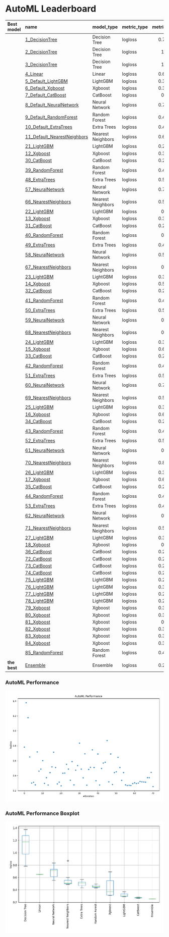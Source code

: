 # AutoML Leaderboard

| Best model   | name                                                                 | model_type        | metric_type   |   metric_value |   train_time |
|:-------------|:---------------------------------------------------------------------|:------------------|:--------------|---------------:|-------------:|
|              | [1_DecisionTree](1_DecisionTree/README.md)                           | Decision Tree     | logloss       |       0.782575 |         1.12 |
|              | [2_DecisionTree](2_DecisionTree/README.md)                           | Decision Tree     | logloss       |       1.37583  |         0.78 |
|              | [3_DecisionTree](3_DecisionTree/README.md)                           | Decision Tree     | logloss       |       1.17593  |         0.77 |
|              | [4_Linear](4_Linear/README.md)                                       | Linear            | logloss       |       0.649016 |         3.23 |
|              | [5_Default_LightGBM](5_Default_LightGBM/README.md)                   | LightGBM          | logloss       |       0.301268 |         2.44 |
|              | [6_Default_Xgboost](6_Default_Xgboost/README.md)                     | Xgboost           | logloss       |       0.310859 |         3.74 |
|              | [7_Default_CatBoost](7_Default_CatBoost/README.md)                   | CatBoost          | logloss       |       0.27747  |         8.93 |
|              | [8_Default_NeuralNetwork](8_Default_NeuralNetwork/README.md)         | Neural Network    | logloss       |       0.718679 |         1.64 |
|              | [9_Default_RandomForest](9_Default_RandomForest/README.md)           | Random Forest     | logloss       |       0.459268 |         9.28 |
|              | [10_Default_ExtraTrees](10_Default_ExtraTrees/README.md)             | Extra Trees       | logloss       |       0.488188 |         5.78 |
|              | [11_Default_NearestNeighbors](11_Default_NearestNeighbors/README.md) | Nearest Neighbors | logloss       |       0.601604 |         1    |
|              | [21_LightGBM](21_LightGBM/README.md)                                 | LightGBM          | logloss       |       0.296782 |         2    |
|              | [12_Xgboost](12_Xgboost/README.md)                                   | Xgboost           | logloss       |       0.371756 |         4.44 |
|              | [30_CatBoost](30_CatBoost/README.md)                                 | CatBoost          | logloss       |       0.274779 |        36.83 |
|              | [39_RandomForest](39_RandomForest/README.md)                         | Random Forest     | logloss       |       0.441948 |         7.21 |
|              | [48_ExtraTrees](48_ExtraTrees/README.md)                             | Extra Trees       | logloss       |       0.517509 |         6.06 |
|              | [57_NeuralNetwork](57_NeuralNetwork/README.md)                       | Neural Network    | logloss       |       0.713123 |         1.59 |
|              | [66_NearestNeighbors](66_NearestNeighbors/README.md)                 | Nearest Neighbors | logloss       |       0.508355 |         1.03 |
|              | [22_LightGBM](22_LightGBM/README.md)                                 | LightGBM          | logloss       |       0.29011  |         1.64 |
|              | [13_Xgboost](13_Xgboost/README.md)                                   | Xgboost           | logloss       |       0.313866 |         3.71 |
|              | [31_CatBoost](31_CatBoost/README.md)                                 | CatBoost          | logloss       |       0.263467 |        42.28 |
|              | [40_RandomForest](40_RandomForest/README.md)                         | Random Forest     | logloss       |       0.43197  |         7.3  |
|              | [49_ExtraTrees](49_ExtraTrees/README.md)                             | Extra Trees       | logloss       |       0.434427 |         5.23 |
|              | [58_NeuralNetwork](58_NeuralNetwork/README.md)                       | Neural Network    | logloss       |       0.551554 |         3.07 |
|              | [67_NearestNeighbors](67_NearestNeighbors/README.md)                 | Nearest Neighbors | logloss       |       0.48855  |         0.96 |
|              | [23_LightGBM](23_LightGBM/README.md)                                 | LightGBM          | logloss       |       0.339662 |         1.67 |
|              | [14_Xgboost](14_Xgboost/README.md)                                   | Xgboost           | logloss       |       0.587233 |         2.29 |
|              | [32_CatBoost](32_CatBoost/README.md)                                 | CatBoost          | logloss       |       0.276639 |        16.59 |
|              | [41_RandomForest](41_RandomForest/README.md)                         | Random Forest     | logloss       |       0.473459 |         6.02 |
|              | [50_ExtraTrees](50_ExtraTrees/README.md)                             | Extra Trees       | logloss       |       0.533758 |         5.15 |
|              | [59_NeuralNetwork](59_NeuralNetwork/README.md)                       | Neural Network    | logloss       |       0.83599  |         2.92 |
|              | [68_NearestNeighbors](68_NearestNeighbors/README.md)                 | Nearest Neighbors | logloss       |       0.48855  |         0.93 |
|              | [24_LightGBM](24_LightGBM/README.md)                                 | LightGBM          | logloss       |       0.370315 |         1.69 |
|              | [15_Xgboost](15_Xgboost/README.md)                                   | Xgboost           | logloss       |       0.691872 |        18.43 |
|              | [33_CatBoost](33_CatBoost/README.md)                                 | CatBoost          | logloss       |       0.272841 |        19.81 |
|              | [42_RandomForest](42_RandomForest/README.md)                         | Random Forest     | logloss       |       0.484128 |         6.45 |
|              | [51_ExtraTrees](51_ExtraTrees/README.md)                             | Extra Trees       | logloss       |       0.511953 |         5.6  |
|              | [60_NeuralNetwork](60_NeuralNetwork/README.md)                       | Neural Network    | logloss       |       0.745245 |         1.74 |
|              | [69_NearestNeighbors](69_NearestNeighbors/README.md)                 | Nearest Neighbors | logloss       |       0.508355 |         1.01 |
|              | [25_LightGBM](25_LightGBM/README.md)                                 | LightGBM          | logloss       |       0.331209 |         1.65 |
|              | [16_Xgboost](16_Xgboost/README.md)                                   | Xgboost           | logloss       |       0.689446 |         1.59 |
|              | [34_CatBoost](34_CatBoost/README.md)                                 | CatBoost          | logloss       |       0.273692 |         9.17 |
|              | [43_RandomForest](43_RandomForest/README.md)                         | Random Forest     | logloss       |       0.496474 |         5.87 |
|              | [52_ExtraTrees](52_ExtraTrees/README.md)                             | Extra Trees       | logloss       |       0.567995 |         5.72 |
|              | [61_NeuralNetwork](61_NeuralNetwork/README.md)                       | Neural Network    | logloss       |       0.57973  |         2.78 |
|              | [70_NearestNeighbors](70_NearestNeighbors/README.md)                 | Nearest Neighbors | logloss       |       0.869975 |         1.4  |
|              | [26_LightGBM](26_LightGBM/README.md)                                 | LightGBM          | logloss       |       0.317197 |         2.62 |
|              | [17_Xgboost](17_Xgboost/README.md)                                   | Xgboost           | logloss       |       0.689361 |         1.58 |
|              | [35_CatBoost](35_CatBoost/README.md)                                 | CatBoost          | logloss       |       0.281628 |         5.07 |
|              | [44_RandomForest](44_RandomForest/README.md)                         | Random Forest     | logloss       |       0.441874 |         6.31 |
|              | [53_ExtraTrees](53_ExtraTrees/README.md)                             | Extra Trees       | logloss       |       0.451589 |         5.88 |
|              | [62_NeuralNetwork](62_NeuralNetwork/README.md)                       | Neural Network    | logloss       |       0.64587  |         2.88 |
|              | [71_NearestNeighbors](71_NearestNeighbors/README.md)                 | Nearest Neighbors | logloss       |       0.508355 |         0.91 |
|              | [27_LightGBM](27_LightGBM/README.md)                                 | LightGBM          | logloss       |       0.336935 |         2.07 |
|              | [18_Xgboost](18_Xgboost/README.md)                                   | Xgboost           | logloss       |       0.43995  |         2.43 |
|              | [36_CatBoost](36_CatBoost/README.md)                                 | CatBoost          | logloss       |       0.276533 |        78.92 |
|              | [72_CatBoost](72_CatBoost/README.md)                                 | CatBoost          | logloss       |       0.268122 |        40.82 |
|              | [73_CatBoost](73_CatBoost/README.md)                                 | CatBoost          | logloss       |       0.270409 |        14.38 |
|              | [74_CatBoost](74_CatBoost/README.md)                                 | CatBoost          | logloss       |       0.269212 |         6.49 |
|              | [75_LightGBM](75_LightGBM/README.md)                                 | LightGBM          | logloss       |       0.293916 |         2.06 |
|              | [76_LightGBM](76_LightGBM/README.md)                                 | LightGBM          | logloss       |       0.304111 |         2.23 |
|              | [77_LightGBM](77_LightGBM/README.md)                                 | LightGBM          | logloss       |       0.293316 |         1.67 |
|              | [78_LightGBM](78_LightGBM/README.md)                                 | LightGBM          | logloss       |       0.299349 |         2.16 |
|              | [79_Xgboost](79_Xgboost/README.md)                                   | Xgboost           | logloss       |       0.321061 |         3.9  |
|              | [80_Xgboost](80_Xgboost/README.md)                                   | Xgboost           | logloss       |       0.317229 |         4.27 |
|              | [81_Xgboost](81_Xgboost/README.md)                                   | Xgboost           | logloss       |       0.31478  |         3.77 |
|              | [82_Xgboost](82_Xgboost/README.md)                                   | Xgboost           | logloss       |       0.313866 |         3.55 |
|              | [83_Xgboost](83_Xgboost/README.md)                                   | Xgboost           | logloss       |       0.371756 |         4.19 |
|              | [84_Xgboost](84_Xgboost/README.md)                                   | Xgboost           | logloss       |       0.371756 |         4.13 |
|              | [85_RandomForest](85_RandomForest/README.md)                         | Random Forest     | logloss       |       0.442058 |         7.89 |
| **the best** | [Ensemble](Ensemble/README.md)                                       | Ensemble          | logloss       |       0.254176 |        20.77 |

### AutoML Performance
![AutoML Performance](ldb_performance.png)

### AutoML Performance Boxplot
![AutoML Performance Boxplot](ldb_performance_boxplot.png)